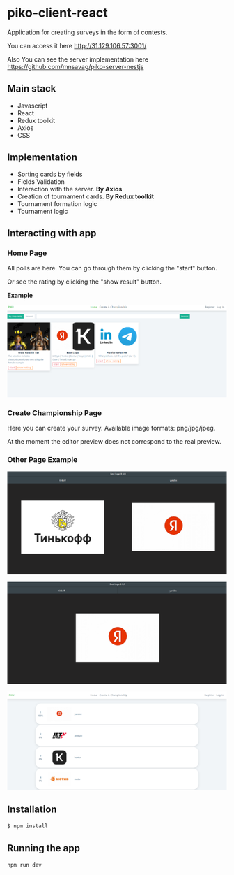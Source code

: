 # piko-client-react

Application for creating surveys in the form of contests.

You can access it here http://31.129.106.57:3001/

Also You can see the server implementation here https://github.com/mnsavag/piko-server-nestjs

## Main stack

- Javascript
- React
- Redux toolkit
- Axios
- CSS

## Implementation

- Sorting cards by fields
- Fields Validation
- Interaction with the server. **By Axios**
- Creation of tournament cards. **By Redux toolkit**
- Tournament formation logic
- Tournament logic

## Interacting with app

### Home Page

All polls are here. You can go through them by clicking the "start" button.

Or see the rating by clicking the "show result" button.

**Example**

![alt text](https://github.com/mnsavag/piko-client-react/blob/master/site-home-page.png?raw=true)

### Create Championship Page

Here you can create your survey. Available image formats: png/jpg/jpeg.

At the moment the editor preview does not correspond to the real preview.
​
### Other Page Example

![alt text](https://github.com/mnsavag/piko-client-react/blob/master/tournament-page-1.png?raw=true)

![alt text](https://github.com/mnsavag/piko-client-react/blob/master/tournament-page-2.png?raw=true)

![alt text](https://github.com/mnsavag/piko-client-react/blob/master/result-page.png?raw=true)

## Installation

```bash
$ npm install
```

## Running the app

```bash
npm run dev
```
